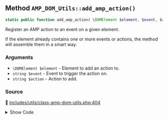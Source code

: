 ## Method `AMP_DOM_Utils::add_amp_action()`

```php
static public function add_amp_action( \DOMElement $element, $event, $action );
```

Register an AMP action to an event on a given element.

If the element already contains one or more events or actions, the method will assemble them in a smart way.

### Arguments

* `\DOMElement $element` - Element to add an action to.
* `string $event` - Event to trigger the action on.
* `string $action` - Action to add.

### Source

:link: [includes/utils/class-amp-dom-utils.php:404](/includes/utils/class-amp-dom-utils.php#L404-L420)

<details>
<summary>Show Code</summary>

```php
public static function add_amp_action( DOMElement $element, $event, $action ) {
	$event_action_string = "{$event}:{$action}";
	if ( ! $element->hasAttribute( 'on' ) ) {
		// There's no "on" attribute yet, so just add it and be done.
		$element->setAttribute( 'on', $event_action_string );
		return;
	}
	$element->setAttribute(
		'on',
		self::merge_amp_actions(
			$element->getAttribute( 'on' ),
			$event_action_string
		)
	);
}
```

</details>
